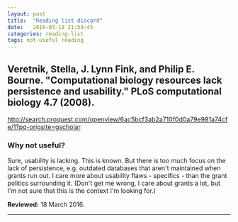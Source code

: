```yaml
---
layout: post
title:  "Reading list discard"
date:   2016-03-18 21:54:45
categories: reading-list
tags: not-useful reading
---
```


## Veretnik, Stella, J. Lynn Fink, and Philip E. Bourne. "Computational biology resources lack persistence and usability." PLoS computational biology 4.7 (2008).  

 <http://search.proquest.com/openview/6ac5bcf3ab2a710f0d0a79e981a74cfe/1?pq-origsite=gscholar>

### Why not useful?
Sure, usability is lacking. This is known. But there is too much focus on the lack of persistence, e.g. outdated databases that aren't maintained when grants run out. I care more about usability flaws - specifics - than the grant politics surrounding it. (Don't get me wrong, I care about grants a lot, but I'm not sure that this is the context I'm looking for.)

**Reviewed:** 18 March 2016.

---
